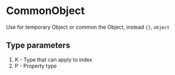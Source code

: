 # CommonObject

Use for temporary Object or common the Object, instead `{}`, `object`

## Type parameters
1. K - Type that can apply to index
2. P - Property type
